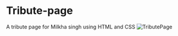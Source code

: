 # Tribute-page
A tribute page for Milkha singh using HTML and CSS
![TributePage](https://user-images.githubusercontent.com/82890150/155872502-fa882dc1-c002-4dc3-b56d-223c10c39379.png)
